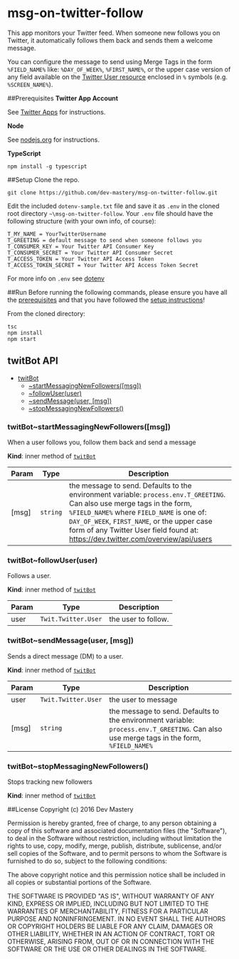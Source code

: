 # msg-on-twitter-follow

This app monitors your Twitter feed. When someone new follows you on Twitter, 
it automatically follows them back and sends them a welcome message. 

You can configure the message to send using Merge Tags in the form `%FIELD_NAME%` like:
`%DAY_OF_WEEK%`, `%FIRST_NAME%`, or the upper case version of any field available 
on the [Twitter User resource](https://dev.twitter.com/overview/api/users) enclosed in `%` symbols 
(e.g. `%SCREEN_NAME%`).

<a name="prereqs"></a>

##Prerequisites
**Twitter App Account**

See [Twitter Apps](http://apps.twitter.com) for instructions.

**Node**

See [nodejs.org](https://nodejs.org) for instructions.

**TypeScript**

`npm install -g typescript`

<a name="setup-instructions"></a>

##Setup
Clone the repo.

    git clone https://github.com/dev-mastery/msg-on-twitter-follow.git

Edit the included `dotenv-sample.txt` file and save it as `.env` in the cloned root directory `~\msg-on-twitter-follow`. 
Your `.env` file should have the following structure (with your own info, of course):

    T_MY_NAME = YourTwitterUsername
    T_GREETING = default message to send when someone follows you
    T_CONSUMER_KEY = Your Twitter API Consumer Key
    T_CONSUMER_SECRET = Your Twitter API Consumer Secret
    T_ACCESS_TOKEN = Your Twitter API Access Token
    T_ACCESS_TOKEN_SECRET = Your Twitter API Access Token Secret

For more info on `.env` see [dotenv](https://www.npmjs.com/package/dotenv)

##Run
Before running the following commands, please ensure you have all the [prerequisites](#prereqs) and that you have 
followed the [setup instructions](#setup-instructions)! 

From the cloned directory: 

    tsc
    npm install
    npm start

<a name="module_twitBot"></a>
## twitBot API

* [twitBot](#module_twitBot)
    * [~startMessagingNewFollowers([msg])](#module_twitBot..startMessagingNewFollowers)
    * [~followUser(user)](#module_twitBot..followUser)
    * [~sendMessage(user, [msg])](#module_twitBot..sendMessage)
    * [~stopMessagingNewFollowers()](#module_twitBot..stopMessagingNewFollowers)

<a name="module_twitBot..startMessagingNewFollowers"></a>

### twitBot~startMessagingNewFollowers([msg])
When a user follows you, follow them back and send a message

**Kind**: inner method of <code>[twitBot](#module_twitBot)</code>  

| Param | Type | Description |
| --- | --- | --- |
| [msg] | <code>string</code> | the message to send. Defaults to the environment variable: `process.env.T_GREETING`. Can also use merge tags in the form, `%FIELD_NAME%` where `FIELD_NAME` is one of: `DAY_OF_WEEK`, `FIRST_NAME`, or the upper case form of any Twitter User field found at: https://dev.twitter.com/overview/api/users |

<a name="module_twitBot..followUser"></a>

### twitBot~followUser(user)
Follows a user.

**Kind**: inner method of <code>[twitBot](#module_twitBot)</code>  

| Param | Type | Description |
| --- | --- | --- |
| user | <code>Twit.Twitter.User</code> | the user to follow. |

<a name="module_twitBot..sendMessage"></a>

### twitBot~sendMessage(user, [msg])
Sends a direct message (DM) to a user.

**Kind**: inner method of <code>[twitBot](#module_twitBot)</code>  

| Param | Type | Description |
| --- | --- | --- |
| user | <code>Twit.Twitter.User</code> | the user to message |
| [msg] | <code>string</code> | the message to send. Defaults to the environment variable: `process.env.T_GREETING`. Can also use merge tags in the form, `%FIELD_NAME%` |

<a name="module_twitBot..stopMessagingNewFollowers"></a>

### twitBot~stopMessagingNewFollowers()
Stops tracking new followers

**Kind**: inner method of <code>[twitBot](#module_twitBot)</code>  

##License 
Copyright (c) 2016 Dev Mastery

Permission is hereby granted, free of charge, to any person obtaining a copy of this software and associated documentation files (the "Software"), to deal in the Software without restriction, including without limitation the rights to use, copy, modify, merge, publish, distribute, sublicense, and/or sell copies of the Software, and to permit persons to whom the Software is furnished to do so, subject to the following conditions:

The above copyright notice and this permission notice shall be included in all copies or substantial portions of the Software.

THE SOFTWARE IS PROVIDED "AS IS", WITHOUT WARRANTY OF ANY KIND, EXPRESS OR IMPLIED, INCLUDING BUT NOT LIMITED TO THE WARRANTIES OF MERCHANTABILITY, FITNESS FOR A PARTICULAR PURPOSE AND NONINFRINGEMENT. IN NO EVENT SHALL THE AUTHORS OR COPYRIGHT HOLDERS BE LIABLE FOR ANY CLAIM, DAMAGES OR OTHER LIABILITY, WHETHER IN AN ACTION OF CONTRACT, TORT OR OTHERWISE, ARISING FROM, OUT OF OR IN CONNECTION WITH THE SOFTWARE OR THE USE OR OTHER DEALINGS IN THE SOFTWARE.
